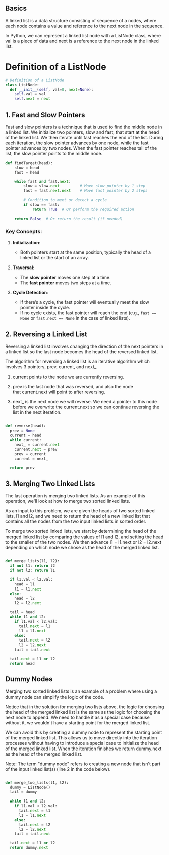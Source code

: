 ## Basics

A linked list is a data structure consisting of sequence of a nodes, where each node contains a value and reference to the next node in the sequence.

In Python, we can represent a linked list node with a ListNode class, where val is a piece of data and next is a reference to the next node in the linked list.

# Definition of a ListNode

```python
# Definition of a ListNode
class ListNode:
  def __init__(self, val=0, next=None):
    self.val = val
    self.next = next
```

## 1. Fast and Slow Pointers

Fast and slow pointers is a technique that is used to find the middle node in a linked list. We initialize two pointers, slow and fast, that start at the head of the linked list. We then iterate until fast reaches the end of the list. During each iteration, the slow pointer advances by one node, while the fast pointer advances by two nodes. When the fast pointer reaches tail of the list, the slow pointer points to the middle node.


```python
def findTarget(head):
    slow = head
    fast = head

    while fast and fast.next:
        slow = slow.next         # Move slow pointer by 1 step
        fast = fast.next.next    # Move fast pointer by 2 steps
        
        # Condition to meet or detect a cycle
        if slow == fast:
            return True  # Or perform the required action

    return False  # Or return the result (if needed)


```

### Key Concepts:

1. **Initialization**:
    
    - Both pointers start at the same position, typically the head of a linked list or the start of an array.
2. **Traversal**:
    
    - The **slow pointer** moves one step at a time.
    - The **fast pointer** moves two steps at a time.
3. **Cycle Detection**:
    
    - If there’s a cycle, the fast pointer will eventually meet the slow pointer inside the cycle.
    - If no cycle exists, the fast pointer will reach the end (e.g., `fast == None` or `fast.next == None` in the case of linked lists).

## 2. Reversing a Linked List

Reversing a linked list involves changing the direction of the next pointers in a linked list so the last node becomes the head of the reversed linked list.

The algorithm for reversing a linked list is an iterative algorithm which involves 3 pointers, prev, current, and next_.

1. current points to the node we are currently reversing.
    
2. prev is the last node that was reversed, and also the node that current.next will point to after reversing.
    
3. next_ is the next node we will reverse. We need a pointer to this node before we overwrite the current.next so we can continue reversing the list in the next iteration.

```python

def reverse(head):
  prev = None
  current = head
  while current:
    next_ = current.next
    current.next = prev
    prev = current
    current = next_

  return prev

```

## 3. Merging Two Linked Lists

The last operation is merging two linked lists. As an example of this operation, we'll look at how to merge two sorted linked lists.

As an input to this problem, we are given the heads of two sorted linked lists, l1 and l2, and we need to return the head of a new linked list that contains all the nodes from the two input linked lists in sorted order.

To merge two sorted linked lists, we start by determining the head of the merged linked list by comparing the values of l1 and l2, and setting the head to the smaller of the two nodes. We then advance l1 = l1.next or l2 = l2.next depending on which node we chose as the head of the merged linked list.


```python

def merge_lists(l1, l2):
  if not l1: return l2
  if not l2: return l1

  if l1.val < l2.val:
    head = l1
    l1 = l1.next
  else:
    head = l2
    l2 = l2.next

  tail = head
  while l1 and l2:
    if l1.val < l2.val:
      tail.next = l1
      l1 = l1.next
    else:
      tail.next = l2
      l2 = l2.next
    tail = tail.next

  tail.next = l1 or l2
  return head

```

## Dummy Nodes

Merging two sorted linked lists is an example of a problem where using a dummy node can simplify the logic of the code.

Notice that in the solution for merging two lists above, the logic for choosing the head of the merged linked list is the same as the logic for choosing the next node to append. We need to handle it as a special case because without it, we wouldn't have a starting point for the merged linked list.

We can avoid this by creating a dummy node to represent the starting point of the merged linked list. This allows us to move directly into the iteration processes without having to introduce a special case to initialize the head of the merged linked list. When the iteration finishes we return dummy.next as the head of the merged linked list.

Note: The term "dummy node" refers to creating a new node that isn't part of the input linked list(s) (line 2 in the code below).


```python

def merge_two_lists(l1, l2):
  dummy = ListNode()
  tail = dummy

  while l1 and l2:
    if l1.val < l2.val:
      tail.next = l1
      l1 = l1.next
    else:
      tail.next = l2
      l2 = l2.next
    tail = tail.next

  tail.next = l1 or l2
  return dummy.next

```